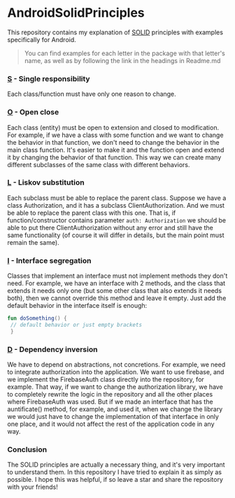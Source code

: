 # AndroidSolidPrinciples

This repository contains my explanation of [SOLID](https://en.wikipedia.org/wiki/SOLID) principles with examples specifically for Android.

> You can find examples for each letter in the package with that letter's name, as well as by following the link in the headings in Readme.md

### [S](https://github.com/EvgenyPlaksin/AndroidSolidPrinciples/tree/master/app/src/main/java/com/lnight/androidsolidprinciples/s) - Single responsibility 
Each class/function must have only one reason to change. 

### [O](https://github.com/EvgenyPlaksin/AndroidSolidPrinciples/tree/master/app/src/main/java/com/lnight/androidsolidprinciples/o) - Open close
Each class (entity) must be open to extension and closed to modification. For example, if we have a class with some function and we want to change the behavior in that function, we don't need to change the behavior in the main class function. It's easier to make it and the function open and extend it by changing the behavior of that function. This way we can create many different subclasses of the same class with different behaviors.

### [L](https://github.com/EvgenyPlaksin/AndroidSolidPrinciples/tree/master/app/src/main/java/com/lnight/androidsolidprinciples/l) - Liskov substitution
Each subclass must be able to replace the parent class. Suppose we have a class Authorization, and it has a subclass ClientAuthorization. And we must be able to replace the parent class with this one. That is, if function/constructor contains parameter ```auth: Authorization``` we should be able to put there ClientAuthorization without any error and still have the same functionality (of course it will differ in details, but the main point must remain the same).

### [I](https://github.com/EvgenyPlaksin/AndroidSolidPrinciples/tree/master/app/src/main/java/com/lnight/androidsolidprinciples/i) - Interface segregation
Classes that implement an interface must not implement methods they don't need. For example, we have an interface with 2 methods, and the class that extends it needs only one (but some other class that also extends it needs both), then we cannot override this method and leave it empty. Just add the default behavior in the interface itself is enough: 
```kotlin
fun doSomething() {
 // default behavior or just empty brackets
 }
 ```
 ### [D](https://github.com/EvgenyPlaksin/AndroidSolidPrinciples/tree/master/app/src/main/java/com/lnight/androidsolidprinciples/d) - Dependency inversion
 We have to depend on abstractions, not concretions. For example, we need to integrate authorization into the application. We want to use firebase, and we implement the FirebaseAuth class directly into the repository, for example. That way, if we want to change the authorization library, we have to completely rewrite the logic in the repository and all the other places where FirebaseAuth was used. But if we made an interface that has the auntificate() method, for example, and used it, when we change the library we would just have to change the implementation of that interface in only one place, and it would not affect the rest of the application code in any way.
 
### Conclusion 
The SOLID principles are actually a necessary thing, and it's very important to understand them. In this repository I have tried to explain it as simply as possible.
I hope this was helpful, if so leave a star and share the repository with your friends!
